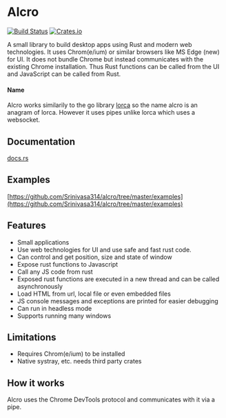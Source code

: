 # Alcro

[![Build Status](https://travis-ci.com/Srinivasa314/alcro.svg?branch=master)](https://travis-ci.com/Srinivasa314/alcro)
[![Crates.io](https://img.shields.io/crates/v/alcro)](https://crates.io/crates/alcro)

A small library to build desktop apps using Rust and modern web technologies. It uses Chrom(e/ium) or similar browsers like MS Edge (new) for UI. It does not bundle Chrome but instead communicates with the existing Chrome installation.
Thus Rust functions can be called from the UI and JavaScript can be called from Rust.

#### Name
Alcro works similarily to the go library [lorca](https://github.com/zserge/lorca) so the name alcro is an anagram of lorca. However it uses pipes unlike lorca which uses a websocket. 

## Documentation
[docs.rs](https://docs.rs/alcro/0.2.1/alcro/)

## Examples
[https://github.com/Srinivasa314/alcro/tree/master/examples](https://github.com/Srinivasa314/alcro/tree/master/examples)

## Features
* Small applications
* Use web technologies for UI and use safe and fast rust code.
* Can control and get position, size and state of window
* Expose rust functions to Javascript
* Call any JS code from rust
* Exposed rust functions are executed in a new thread and can be called asynchronously
* Load HTML from url, local file or even embedded files
* JS console messages and exceptions are printed for easier debugging
* Can run in headless mode
* Supports running many windows

## Limitations
* Requires Chrom(e/ium) to be installed
* Native systray, etc. needs third party crates

## How it works
Alcro uses the Chrome DevTools protocol and communicates with it via a pipe.
